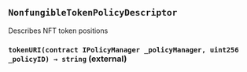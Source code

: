 ## `NonfungibleTokenPolicyDescriptor`

Describes NFT token positions




### `tokenURI(contract IPolicyManager _policyManager, uint256 _policyID) → string` (external)






